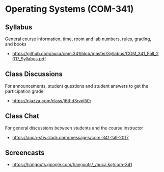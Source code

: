 # Operating Systems (COM-341)

## Syllabus

General course information, time, room and lab numbers, rules, grading, and
books

* <https://github.com/auca/com.341/blob/master/Syllabus/COM_341_Fall_2017_Syllabus.pdf>

## Class Discussions

For announcements, student questions and student answers to get the
participation grade

* <https://piazza.com/class/j6tfld3rvnl50r>

## Class Chat

For general discussions between students and the course instructor

* <https://auca-sfw.slack.com/messages/com-341-fall-2017>

## Screencasts

* <https://hangouts.google.com/hangouts/_/auca.kg/com-341>
